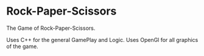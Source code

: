 # Rock-Paper-Scissors
The Game of Rock-Paper-Scissors.

Uses C++ for the general GamePlay and Logic.
Uses OpenGl for all graphics of the game.

